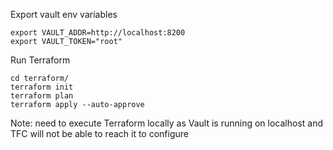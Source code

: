 Export vault env variables

```
export VAULT_ADDR=http://localhost:8200
export VAULT_TOKEN="root"
```

Run Terraform

```
cd terraform/
terraform init
terraform plan
terraform apply --auto-approve
```

Note: need to execute Terraform locally as Vault is running on localhost and TFC will not be able to reach it to configure
